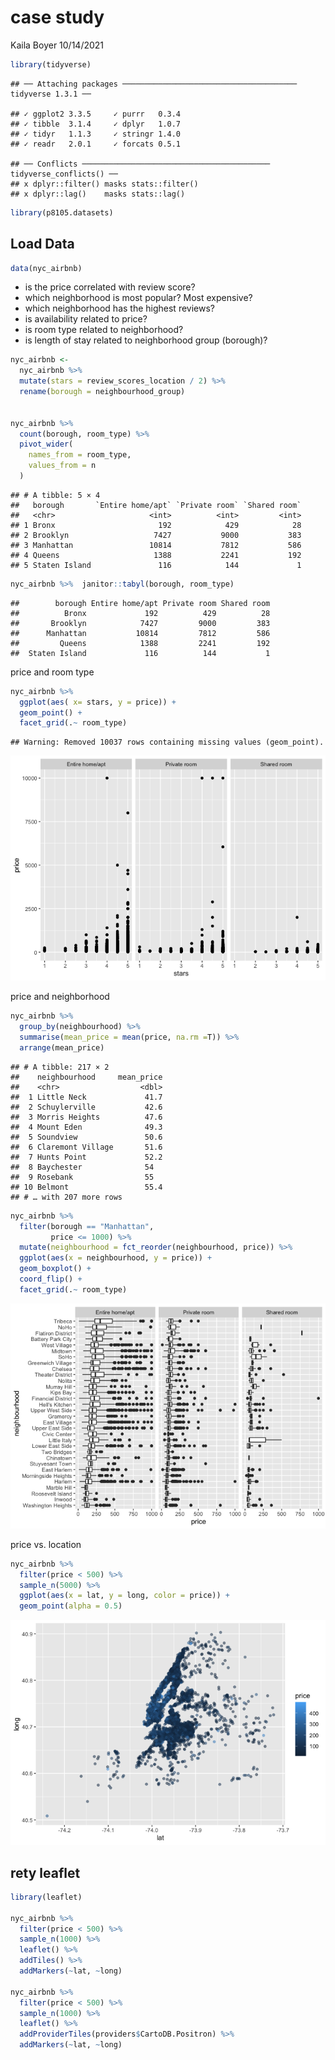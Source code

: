 case study
================
Kaila Boyer
10/14/2021

``` r
library(tidyverse)
```

    ## ── Attaching packages ─────────────────────────────────────── tidyverse 1.3.1 ──

    ## ✓ ggplot2 3.3.5     ✓ purrr   0.3.4
    ## ✓ tibble  3.1.4     ✓ dplyr   1.0.7
    ## ✓ tidyr   1.1.3     ✓ stringr 1.4.0
    ## ✓ readr   2.0.1     ✓ forcats 0.5.1

    ## ── Conflicts ────────────────────────────────────────── tidyverse_conflicts() ──
    ## x dplyr::filter() masks stats::filter()
    ## x dplyr::lag()    masks stats::lag()

``` r
library(p8105.datasets)
```

## Load Data

``` r
data(nyc_airbnb)
```

-   is the price correlated with review score?
-   which neighborhood is most popular? Most expensive?
-   which neighborhood has the highest reviews?
-   is availability related to price?
-   is room type related to neighborhood?
-   is length of stay related to neighborhood group (borough)?

``` r
nyc_airbnb <- 
  nyc_airbnb %>% 
  mutate(stars = review_scores_location / 2) %>% 
  rename(borough = neighbourhood_group)


nyc_airbnb %>%  
  count(borough, room_type) %>%  
  pivot_wider(
    names_from = room_type, 
    values_from = n 
  )
```

    ## # A tibble: 5 × 4
    ##   borough       `Entire home/apt` `Private room` `Shared room`
    ##   <chr>                     <int>          <int>         <int>
    ## 1 Bronx                       192            429            28
    ## 2 Brooklyn                   7427           9000           383
    ## 3 Manhattan                 10814           7812           586
    ## 4 Queens                     1388           2241           192
    ## 5 Staten Island               116            144             1

``` r
nyc_airbnb %>%  janitor::tabyl(borough, room_type)
```

    ##        borough Entire home/apt Private room Shared room
    ##          Bronx             192          429          28
    ##       Brooklyn            7427         9000         383
    ##      Manhattan           10814         7812         586
    ##         Queens            1388         2241         192
    ##  Staten Island             116          144           1

price and room type

``` r
nyc_airbnb %>%
  ggplot(aes( x= stars, y = price)) +
  geom_point() + 
  facet_grid(.~ room_type)
```

    ## Warning: Removed 10037 rows containing missing values (geom_point).

![](case-study_files/figure-gfm/unnamed-chunk-4-1.png)<!-- -->

price and neighborhood

``` r
nyc_airbnb %>% 
  group_by(neighbourhood) %>% 
  summarise(mean_price = mean(price, na.rm =T)) %>% 
  arrange(mean_price)
```

    ## # A tibble: 217 × 2
    ##    neighbourhood     mean_price
    ##    <chr>                  <dbl>
    ##  1 Little Neck             41.7
    ##  2 Schuylerville           42.6
    ##  3 Morris Heights          47.6
    ##  4 Mount Eden              49.3
    ##  5 Soundview               50.6
    ##  6 Claremont Village       51.6
    ##  7 Hunts Point             52.2
    ##  8 Baychester              54  
    ##  9 Rosebank                55  
    ## 10 Belmont                 55.4
    ## # … with 207 more rows

``` r
nyc_airbnb %>% 
  filter(borough == "Manhattan", 
         price <= 1000) %>%  
  mutate(neighbourhood = fct_reorder(neighbourhood, price)) %>% 
  ggplot(aes(x = neighbourhood, y = price)) + 
  geom_boxplot() + 
  coord_flip() + 
  facet_grid(.~ room_type)
```

![](case-study_files/figure-gfm/unnamed-chunk-5-1.png)<!-- -->

price vs. location

``` r
nyc_airbnb %>%  
  filter(price < 500) %>% 
  sample_n(5000) %>% 
  ggplot(aes(x = lat, y = long, color = price)) +
  geom_point(alpha = 0.5) 
```

![](case-study_files/figure-gfm/unnamed-chunk-6-1.png)<!-- -->

## rety leaflet

``` r
library(leaflet)

nyc_airbnb %>% 
  filter(price < 500) %>% 
  sample_n(1000) %>% 
  leaflet() %>%  
  addTiles() %>%  
  addMarkers(~lat, ~long) 

nyc_airbnb %>% 
  filter(price < 500) %>% 
  sample_n(1000) %>% 
  leaflet() %>%  
  addProviderTiles(providers$CartoDB.Positron) %>%  
  addMarkers(~lat, ~long) 
```
